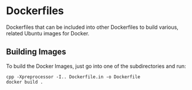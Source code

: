 Dockerfiles
===========

Dockerfiles that can be included into other Dockerfiles to 
build various, related Ubuntu images for Docker.


Building Images
---------------

To build the Docker Images, just go into one of the subdirectories
and run:

    cpp -Xpreprocessor -I.. Dockerfile.in -o Dockerfile
    docker build .




